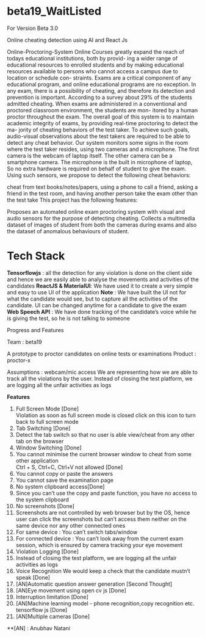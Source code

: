 # beta19_WaitListed
For Version Beta 3.0

Online cheating detection using AI and React Js

Online-Proctoring-System
Online Courses greatly expand the reach of todays educational institutions, both by provid- ing a wider range of educational resources to enrolled students and by making educational resources available to persons who cannot access a campus due to location or schedule con- straints. Exams are a critical component of any educational program, and online educational programs are no exception. In any exam, there is a possibility of cheating, and therefore its detection and prevention is important. According to a survey about 29% of the students admitted cheating. When exams are administered in a conventional and proctored classroom environment, the students are mon- itored by a human proctor throughout the exam. The overall goal of this system is to maintain academic integrity of exams, by providing real-time proctoring to detect the ma- jority of cheating behaviors of the test taker. To achieve such goals, audio-visual observations about the test takers are required to be able to detect any cheat behavior. Our system monitors some signs in the room where the test taker resides, using two cameras and a microphone. The first camera is the webcam of laptop itself. The other camera can be a smartphone camera. The microphone is the built in microphone of laptop, So no extra hardware is required on behalf of student to give the exam. Using such sensors, we propose to detect the following cheat behaviors:

cheat from text books/notes/papers,
using a phone to call a friend,
asking a friend in the test room, and
having another person take the exam other than the test take
This project has the following features:

Proposes an automated online exam proctoring system with visual and audio sensors for the purpose of detecting cheating.
Collects a multimedia dataset of images of student from both the cameras during exams and also the dataset of anomalous behaviours of student.

# Tech Stack
**Tensorflowjs** : all the detection for any violation is done on the client side and hence we are easily able to analyse the movements and activities of the candidates
**ReactJS & MaterialUI**: We have used it to create a very simple and easy to use UI of the application
**Note** : We have built the UI not for what the candidate would see, but to capture all the activities of the candidate. UI can be changed anytime for a candidate to give the exam
**Web Speech API** : We have done tracking of the candidate’s voice while he is giving the test, so he is not talking to someone

Progress and Features

Team : beta19

A prototype to proctor candidates on online tests or examinations
Product : proctor-x

Assumptions : 
webcam/mic access
We are representing how we are able to track all the violations by the user. Instead of closing the test platform, we are logging all the unfair activities as logs

**Features**
1. Full Screen Mode [Done] <br>
Violation as soon as full screen mode is closed click on this icon to turn back to full screen mode <br>
2. Tab Switching [Done]<br>
3. Detect the tab switch so that no user is able view/cheat from any other tab on the browser<br>
4. Window Switching [Done]<br>
5. You cannot minimise the current browser window to cheat from some other application<br>
Ctrl + S, Ctrl+C, Ctrl+V not allowed [Done]<br>
6. You cannot copy or paste the answers<br>
7. You cannot save the examination page<br>
8. No system clipboard access[Done]<br>
9. Since you can’t use the copy and paste function, you have no access to the system clipboard<br>
10. No screenshots [Done]<br>
11. Screenshots are not controlled by web browser but by the OS, hence user can click the screenshots but can’t access them neither on the same device nor any other connected ones<br>
12. For same device : You can’t switch tabs/window<br>
13. For connected device : You can’t look away from the current exam session, which is ensured by camera tracking your eye movement<br>
14. Violation Logging [Done]<br>
15. Instead of closing the test platform, we are logging all the unfair activities as logs<br>
16. Voice Recognition	 We would keep a check that the candidate mustn’t speak [Done]<br>
17. [AN]Automatic question answer generation [Second Thought]	<br>
18. [AN]Eye movement using open cv js	[Done]<br>
19. Interruption limitation [Done]	<br>									
20. [AN]Machine learning model - phone recognition,copy recognition etc.  tensorflow js [Done]<br>
21. [AN]Multiple cameras [Done]<br>

**[AN] : Anubhav Natani


